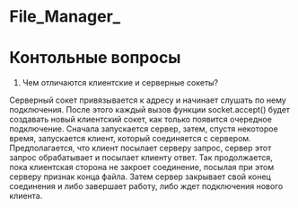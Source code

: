 # File_Manager_

# Контольные вопросы
1. Чем отличаются клиентские и серверные сокеты?

Серверный сокет привязывается к адресу и начинает слушать по нему подключения. После этого каждый вызов функции socket.accept() будет создавать новый клиентский сокет, как только появится очередное подключение. Сначала запускается сервер, затем, спустя некоторое время, запускается клиент, который соединяется с сервером. Предполагается, что клиент посылает серверу запрос, сервер этот запрос обрабатывает и посылает клиенту ответ. Так продолжается, пока клиентская сторона не закроет соединение, посылая при этом серверу признак конца файла. Затем сервер закрывает свой конец соединения и либо завершает работу, либо ждет подключения нового клиента.
